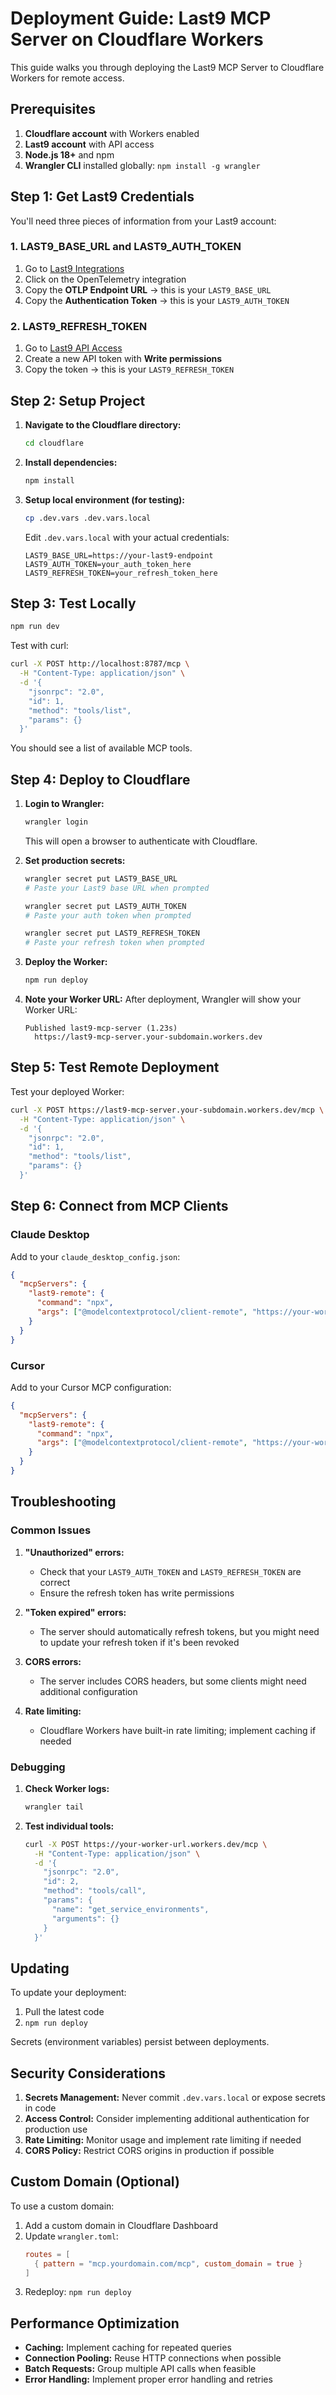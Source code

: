 # Deployment Guide: Last9 MCP Server on Cloudflare Workers

This guide walks you through deploying the Last9 MCP Server to Cloudflare Workers for remote access.

## Prerequisites

1. **Cloudflare account** with Workers enabled
2. **Last9 account** with API access
3. **Node.js 18+** and npm
4. **Wrangler CLI** installed globally: `npm install -g wrangler`

## Step 1: Get Last9 Credentials

You'll need three pieces of information from your Last9 account:

### 1. LAST9_BASE_URL and LAST9_AUTH_TOKEN

1. Go to [Last9 Integrations](https://app.last9.io/integrations?integration=OpenTelemetry)
2. Click on the OpenTelemetry integration
3. Copy the **OTLP Endpoint URL** → this is your `LAST9_BASE_URL`
4. Copy the **Authentication Token** → this is your `LAST9_AUTH_TOKEN`

### 2. LAST9_REFRESH_TOKEN

1. Go to [Last9 API Access](https://app.last9.io/settings/api-access)
2. Create a new API token with **Write permissions**
3. Copy the token → this is your `LAST9_REFRESH_TOKEN`

## Step 2: Setup Project

1. **Navigate to the Cloudflare directory:**
   ```bash
   cd cloudflare
   ```

2. **Install dependencies:**
   ```bash
   npm install
   ```

3. **Setup local environment (for testing):**
   ```bash
   cp .dev.vars .dev.vars.local
   ```

   Edit `.dev.vars.local` with your actual credentials:
   ```
   LAST9_BASE_URL=https://your-last9-endpoint
   LAST9_AUTH_TOKEN=your_auth_token_here
   LAST9_REFRESH_TOKEN=your_refresh_token_here
   ```

## Step 3: Test Locally

```bash
npm run dev
```

Test with curl:
```bash
curl -X POST http://localhost:8787/mcp \
  -H "Content-Type: application/json" \
  -d '{
    "jsonrpc": "2.0",
    "id": 1,
    "method": "tools/list",
    "params": {}
  }'
```

You should see a list of available MCP tools.

## Step 4: Deploy to Cloudflare

1. **Login to Wrangler:**
   ```bash
   wrangler login
   ```
   This will open a browser to authenticate with Cloudflare.

2. **Set production secrets:**
   ```bash
   wrangler secret put LAST9_BASE_URL
   # Paste your Last9 base URL when prompted

   wrangler secret put LAST9_AUTH_TOKEN
   # Paste your auth token when prompted

   wrangler secret put LAST9_REFRESH_TOKEN
   # Paste your refresh token when prompted
   ```

3. **Deploy the Worker:**
   ```bash
   npm run deploy
   ```

4. **Note your Worker URL:**
   After deployment, Wrangler will show your Worker URL:
   ```
   Published last9-mcp-server (1.23s)
     https://last9-mcp-server.your-subdomain.workers.dev
   ```

## Step 5: Test Remote Deployment

Test your deployed Worker:

```bash
curl -X POST https://last9-mcp-server.your-subdomain.workers.dev/mcp \
  -H "Content-Type: application/json" \
  -d '{
    "jsonrpc": "2.0",
    "id": 1,
    "method": "tools/list",
    "params": {}
  }'
```

## Step 6: Connect from MCP Clients

### Claude Desktop

Add to your `claude_desktop_config.json`:

```json
{
  "mcpServers": {
    "last9-remote": {
      "command": "npx",
      "args": ["@modelcontextprotocol/client-remote", "https://your-worker-url.workers.dev/mcp"]
    }
  }
}
```

### Cursor

Add to your Cursor MCP configuration:

```json
{
  "mcpServers": {
    "last9-remote": {
      "command": "npx",
      "args": ["@modelcontextprotocol/client-remote", "https://your-worker-url.workers.dev/mcp"]
    }
  }
}
```

## Troubleshooting

### Common Issues

1. **"Unauthorized" errors:**
   - Check that your `LAST9_AUTH_TOKEN` and `LAST9_REFRESH_TOKEN` are correct
   - Ensure the refresh token has write permissions

2. **"Token expired" errors:**
   - The server should automatically refresh tokens, but you might need to update your refresh token if it's been revoked

3. **CORS errors:**
   - The server includes CORS headers, but some clients might need additional configuration

4. **Rate limiting:**
   - Cloudflare Workers have built-in rate limiting; implement caching if needed

### Debugging

1. **Check Worker logs:**
   ```bash
   wrangler tail
   ```

2. **Test individual tools:**
   ```bash
   curl -X POST https://your-worker-url.workers.dev/mcp \
     -H "Content-Type: application/json" \
     -d '{
       "jsonrpc": "2.0",
       "id": 2,
       "method": "tools/call",
       "params": {
         "name": "get_service_environments",
         "arguments": {}
       }
     }'
   ```

## Updating

To update your deployment:

1. Pull the latest code
2. `npm run deploy`

Secrets (environment variables) persist between deployments.

## Security Considerations

1. **Secrets Management:** Never commit `.dev.vars.local` or expose secrets in code
2. **Access Control:** Consider implementing additional authentication for production use
3. **Rate Limiting:** Monitor usage and implement rate limiting if needed
4. **CORS Policy:** Restrict CORS origins in production if possible

## Custom Domain (Optional)

To use a custom domain:

1. Add a custom domain in Cloudflare Dashboard
2. Update `wrangler.toml`:
   ```toml
   routes = [
     { pattern = "mcp.yourdomain.com/mcp", custom_domain = true }
   ]
   ```
3. Redeploy: `npm run deploy`

## Performance Optimization

- **Caching:** Implement caching for repeated queries
- **Connection Pooling:** Reuse HTTP connections when possible
- **Batch Requests:** Group multiple API calls when feasible
- **Error Handling:** Implement proper error handling and retries
